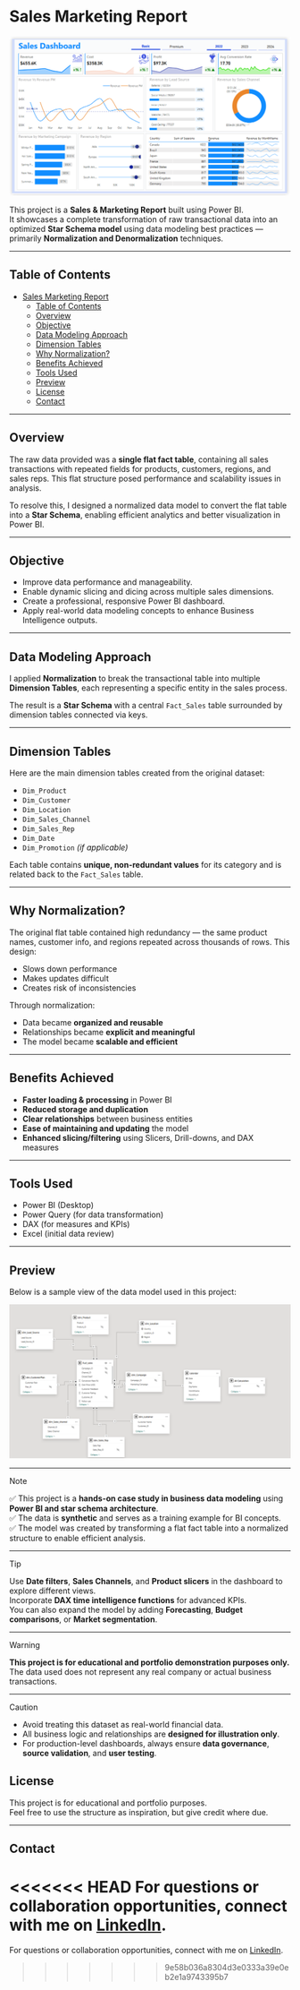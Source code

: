# Sales Marketing Report
![Dashboard](Screenshots/1.png)

This project is a **Sales & Marketing Report** built using Power BI.  
It showcases a complete transformation of raw transactional data into an optimized **Star Schema model** using data modeling best practices — primarily **Normalization and Denormalization** techniques.

---

## Table of Contents
- [Sales Marketing Report](#sales-marketing-report)
  - [Table of Contents](#table-of-contents)
  - [Overview](#overview)
  - [Objective](#objective)
  - [Data Modeling Approach](#data-modeling-approach)
  - [Dimension Tables](#dimension-tables)
  - [Why Normalization?](#why-normalization)
  - [Benefits Achieved](#benefits-achieved)
  - [Tools Used](#tools-used)
  - [Preview](#preview)
  - [License](#license)
  - [Contact](#contact)

---

## Overview

The raw data provided was a **single flat fact table**, containing all sales transactions with repeated fields for products, customers, regions, and sales reps. This flat structure posed performance and scalability issues in analysis.

To resolve this, I designed a normalized data model to convert the flat table into a **Star Schema**, enabling efficient analytics and better visualization in Power BI.

---

## Objective

- Improve data performance and manageability.
- Enable dynamic slicing and dicing across multiple sales dimensions.
- Create a professional, responsive Power BI dashboard.
- Apply real-world data modeling concepts to enhance Business Intelligence outputs.

---

## Data Modeling Approach

I applied **Normalization** to break the transactional table into multiple **Dimension Tables**, each representing a specific entity in the sales process.

The result is a **Star Schema** with a central `Fact_Sales` table surrounded by dimension tables connected via keys.

---

## Dimension Tables

Here are the main dimension tables created from the original dataset:

- `Dim_Product`
- `Dim_Customer`
- `Dim_Location`
- `Dim_Sales_Channel`
- `Dim_Sales_Rep`
- `Dim_Date`
- `Dim_Promotion` *(if applicable)*

Each table contains **unique, non-redundant values** for its category and is related back to the `Fact_Sales` table.

---

## Why Normalization?

The original flat table contained high redundancy — the same product names, customer info, and regions repeated across thousands of rows. This design:

- Slows down performance
- Makes updates difficult
- Creates risk of inconsistencies

Through normalization:
- Data became **organized and reusable**
- Relationships became **explicit and meaningful**
- The model became **scalable and efficient**

---

## Benefits Achieved

- **Faster loading & processing** in Power BI
- **Reduced storage and duplication**
- **Clear relationships** between business entities
- **Ease of maintaining and updating** the model
- **Enhanced slicing/filtering** using Slicers, Drill-downs, and DAX measures

---

## Tools Used

- Power BI (Desktop)
- Power Query (for data transformation)
- DAX (for measures and KPIs)
- Excel (initial data review)

---

## Preview

Below is a sample view of the data model used in this project:

![Data Model](Screenshots/2.png)

---
> [!NOTE]  
✅ This project is a **hands-on case study in business data modeling** using **Power BI and star schema architecture**.  
✅ The data is **synthetic** and serves as a training example for BI concepts.  
✅ The model was created by transforming a flat fact table into a normalized structure to enable efficient analysis.  

---

> [!TIP]  
> Use **Date filters**, **Sales Channels**, and **Product slicers** in the dashboard to explore different views.  
> Incorporate **DAX time intelligence functions** for advanced KPIs.  
> You can also expand the model by adding **Forecasting**, **Budget comparisons**, or **Market segmentation**.

---

> [!WARNING]  
> **This project is for educational and portfolio demonstration purposes only.**  
> The data used does not represent any real company or actual business transactions.

---

> [!CAUTION]  
> - Avoid treating this dataset as real-world financial data.  
> - All business logic and relationships are **designed for illustration only**.  
> - For production-level dashboards, always ensure **data governance**, **source validation**, and **user testing**.

## License

This project is for educational and portfolio purposes.  
Feel free to use the structure as inspiration, but give credit where due.

---

## Contact

<<<<<<< HEAD
For questions or collaboration opportunities, connect with me on  [LinkedIn](https://www.linkedin.com/in/mohammed-ahmed-052769239).
=======
For questions or collaboration opportunities, connect with me on [LinkedIn](https://www.linkedin.com/in/mohammed-ahmed-052769239).
>>>>>>> 9e58b036a8304d3e0333a39e0eb2e1a9743395b7


